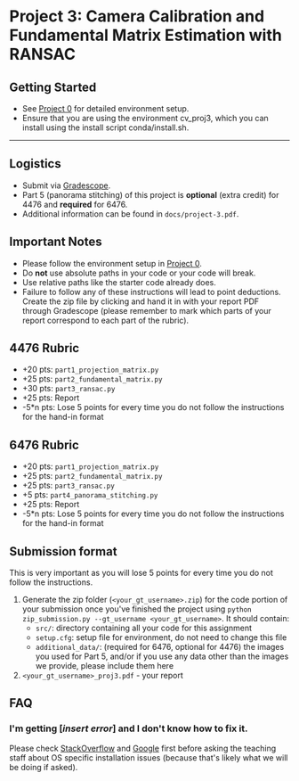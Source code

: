 # Project 3: Camera Calibration and Fundamental Matrix Estimation with RANSAC

## Getting Started
  - See [Project 0](https://github.gatech.edu/cs4476/project-0) for detailed environment setup.
  - Ensure that you are using the environment cv_proj3, which you can install using the install script conda/install.sh.

---

## Logistics
- Submit via [Gradescope](https://gradescope.com).
- Part 5 (panorama stitching) of this project is **optional** (extra credit) for 4476 and **required** for 6476.
- Additional information can be found in `docs/project-3.pdf`.

## Important Notes
- Please follow the environment setup in [Project 0](https://github.gatech.edu/cs4476/project-0).
- Do **not** use absolute paths in your code or your code will break.
- Use relative paths like the starter code already does.
- Failure to follow any of these instructions will lead to point deductions. Create the zip file by clicking and hand it in with your report PDF through Gradescope (please remember to mark which parts of your report correspond to each part of the rubric).

## 4476 Rubric

- +20 pts: `part1_projection_matrix.py`
- +25 pts: `part2_fundamental_matrix.py`
- +30 pts: `part3_ransac.py`
- +25 pts: Report
- -5*n pts: Lose 5 points for every time you do not follow the instructions for the hand-in format


## 6476 Rubric

- +20 pts: `part1_projection_matrix.py`
- +25 pts: `part2_fundamental_matrix.py`
- +25 pts: `part3_ransac.py`
- +5 pts: `part4_panorama_stitching.py`
- +25 pts: Report
- -5*n pts: Lose 5 points for every time you do not follow the instructions for the hand-in format

## Submission format

This is very important as you will lose 5 points for every time you do not follow the instructions.

1. Generate the zip folder (`<your_gt_username>.zip`) for the code portion of your submission once you've finished the project using `python zip_submission.py --gt_username <your_gt_username>`. It should contain:
    - `src/`: directory containing all your code for this assignment
    - `setup.cfg`: setup file for environment, do not need to change this file
    - `additional_data/`: (required for 6476, optional for 4476) the images you used for Part 5, and/or if you use any data other than the images we provide, please include them here
2. `<your_gt_username>_proj3.pdf` - your report

## FAQ

### I'm getting [*insert error*] and I don't know how to fix it.

Please check [StackOverflow](https://stackoverflow.com/) and [Google](https://google.com/) first before asking the teaching staff about OS specific installation issues (because that's likely what we will be doing if asked).

